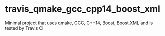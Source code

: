 # travis_qmake_gcc_cpp14_boost_xml
Minimal project that uses qmake, GCC, C++14, Boost, Boost.XML and is tested by Travis CI
